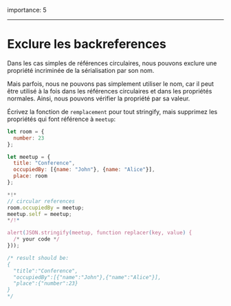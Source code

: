 importance: 5

---

# Exclure les backreferences

Dans les cas simples de références circulaires, nous pouvons exclure une propriété incriminée de la sérialisation par son nom.

Mais parfois, nous ne pouvons pas simplement utiliser le nom, car il peut être utilisé à la fois dans les références circulaires et dans les propriétés normales. Ainsi, nous pouvons vérifier la propriété par sa valeur.

Écrivez la fonction de `remplacement` pour tout stringify, mais supprimez les propriétés qui font référence à `meetup`:

```js run
let room = {
  number: 23
};

let meetup = {
  title: "Conference",
  occupiedBy: [{name: "John"}, {name: "Alice"}],
  place: room
};

*!*
// circular references
room.occupiedBy = meetup;
meetup.self = meetup;
*/!*

alert(JSON.stringify(meetup, function replacer(key, value) {
  /* your code */
}));

/* result should be:
{
  "title":"Conference",
  "occupiedBy":[{"name":"John"},{"name":"Alice"}],
  "place":{"number":23}
}
*/
```

